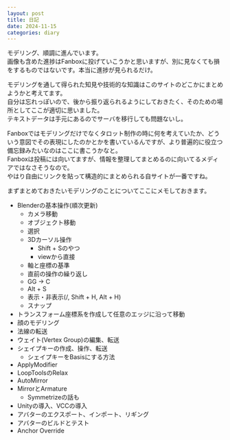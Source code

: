 ```yaml
---
layout: post
title: 日記
date: 2024-11-15
categories: diary
---
```

モデリング、順調に進んでいます。  
画像も含めた進捗はFanboxに投げていこうかと思いますが、別に見なくても損をするものではないです。本当に進捗が見られるだけ。

モデリングを通して得られた知見や技術的な知識はこのサイトのどこかにまとめようかと考えてます。  
自分は忘れっぽいので、後から振り返られるようにしておきたく、そのための場所としてここが適切に思いました。  
テキストデータは手元にあるのでサーバを移行しても問題ないし。

Fanboxではモデリングだけでなくタロット制作の時に何を考えていたか、どういう意図でその表現にしたのかとかを書いているんですが、より普遍的に役立つ備忘録みたいなのはここに書こうかなと。  
Fanboxは投稿には向いてますが、情報を整理してまとめるのに向いてるメディアではなさそうなので。  
やはり自由にリンクを貼って構造的にまとめられる自サイトが一番ですね。

まずまとめておきたいモデリングのことについてここにメモしておきます。

- Blenderの基本操作(順次更新)
    - カメラ移動
    - オブジェクト移動
    - 選択
    - 3Dカーソル操作
        - Shift + Sのやつ
        - viewから直接
    - 軸と座標の基準
    - 直前の操作の繰り返し
    - GG → C
    - Alt + S
    - 表示・非表示(/, Shift + H, Alt + H)
    - スナップ
- トランスフォーム座標系を作成して任意のエッジに沿って移動
- 顔のモデリング
- 法線の転送
- ウェイト(Vertex Group)の編集、転送
- シェイプキーの作成、操作、転送
    - シェイプキーをBasisにする方法
- ApplyModifier
- LoopToolsのRelax
- AutoMirror
- MirrorとArmature
    - Symmetrizeの話も
- Unityの導入、VCCの導入
- アバターのエクスポート、インポート、リギング
- アバターのビルドとテスト
- Anchor Override
